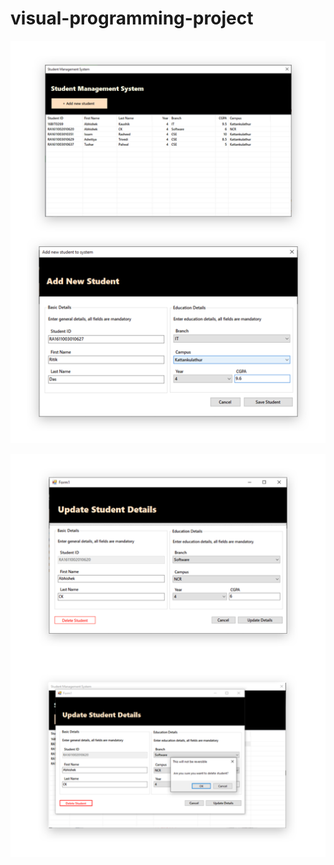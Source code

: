 # visual-programming-project

![Image 1](https://raw.githubusercontent.com/Vulfpeck/visual-programming-project/master/img.png)

![Image 1](https://raw.githubusercontent.com/Vulfpeck/visual-programming-project/master/img2.png)
